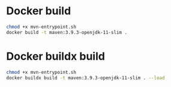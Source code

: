 # Docker build
```sh
chmod +x mvn-entrypoint.sh
docker build -t maven:3.9.3-openjdk-11-slim .
```

# Docker buildx build
```sh
chmod +x mvn-entrypoint.sh
docker buildx build -t maven:3.9.3-openjdk-11-slim . --load
```
